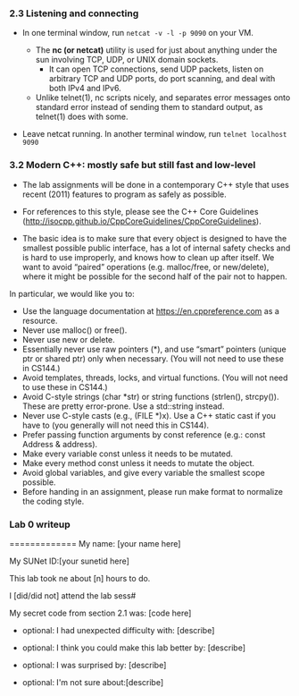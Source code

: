 ### 2.3 Listening and connecting

- In one terminal window, run `netcat -v -l -p 9090` on your VM. 
  - The **nc (or netcat)** utility is used for just about anything under the sun involving TCP, UDP, or UNIX domain sockets.  
    - It can open TCP connections, send UDP packets, listen on arbitrary TCP and UDP ports, do port scanning, and deal with both IPv4 and IPv6.  
  - Unlike telnet(1), nc scripts nicely, and separates error messages onto standard error instead of sending them to standard output, as telnet(1) does with some.

- Leave netcat running. In another terminal window, run `telnet localhost 9090`



### 3.2 Modern C++: mostly safe but still fast and low-level

- The lab assignments will be done in a contemporary C++ style that uses recent (2011) features to program as safely as possible. 
- For references to this style, please see the C++ Core Guidelines (http://isocpp.github.io/CppCoreGuidelines/CppCoreGuidelines).

- The basic idea is to make sure that every object is designed to have the smallest possible public interface, has a lot of internal safety checks and is hard to use improperly, and knows how to clean up after itself. We want to avoid “paired” operations (e.g. malloc/free, or new/delete), where it might be possible for the second half of the pair not to happen.

In particular, we would like you to:

- Use the language documentation at https://en.cppreference.com as a resource.
- Never use malloc() or free().
- Never use new or delete.
- Essentially never use raw pointers (*), and use “smart” pointers (unique ptr or shared ptr) only when necessary. (You will not need to use these in CS144.)
- Avoid templates, threads, locks, and virtual functions. (You will not need to use these in CS144.)
- Avoid C-style strings (char *str) or string functions (strlen(), strcpy()). These are pretty error-prone. Use a std::string instead.
- Never use C-style casts (e.g., (FILE *)x). Use a C++ static cast if you have to (you generally will not need this in CS144).
- Prefer passing function arguments by const reference (e.g.: const Address & address).
- Make every variable const unless it needs to be mutated.
- Make every method const unless it needs to mutate the object.
- Avoid global variables, and give every variable the smallest scope possible.
- Before handing in an assignment, please run make format to normalize the coding style.





### Lab 0 writeup

=============
My name: [your name here]



My SUNet ID:[your sunetid here]



This lab took ne about [n] hours to do. 



I [did/did not] attend the lab sess#



My secret code from section 2.1 was: [code here]

- optional: I had unexpected difficulty with: [describe]



- optional: I think you could make this lab better by: [describe]



- optional: I was surprised by: [describe]



- optional: I'm not sure about:[describe]